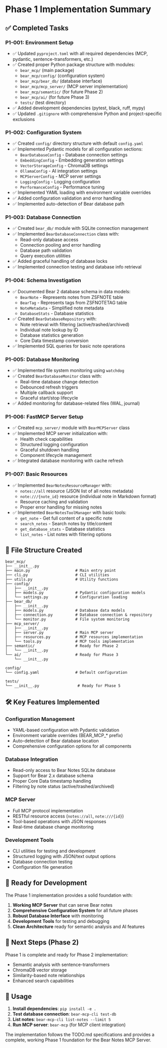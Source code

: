 # Phase 1 Implementation Summary

## ✅ Completed Tasks

### P1-001: Environment Setup
- ✅ Updated `pyproject.toml` with all required dependencies (MCP, pydantic, sentence-transformers, etc.)
- ✅ Created proper Python package structure with modules:
  - `bear_mcp/` (main package)
  - `bear_mcp/config/` (configuration system)
  - `bear_mcp/bear_db/` (database interface)
  - `bear_mcp/mcp_server/` (MCP server implementation)
  - `bear_mcp/semantic/` (for future Phase 2)
  - `bear_mcp/ai/` (for future Phase 3)
  - `tests/` (test directory)
- ✅ Added development dependencies (pytest, black, ruff, mypy)
- ✅ Updated `.gitignore` with comprehensive Python and project-specific exclusions

### P1-002: Configuration System
- ✅ Created `config/` directory structure with default `config.yaml`
- ✅ Implemented Pydantic models for all configuration sections:
  - `BearDatabaseConfig` - Database connection settings
  - `EmbeddingConfig` - Embedding generation settings
  - `VectorStorageConfig` - ChromaDB settings
  - `OllamaConfig` - AI integration settings
  - `MCPServerConfig` - MCP server settings
  - `LoggingConfig` - Logging configuration
  - `PerformanceConfig` - Performance tuning
- ✅ Implemented YAML loading with environment variable overrides
- ✅ Added configuration validation and error handling
- ✅ Implemented auto-detection of Bear database path

### P1-003: Database Connection
- ✅ Created `bear_db/` module with SQLite connection management
- ✅ Implemented `BearDatabaseConnection` class with:
  - Read-only database access
  - Connection pooling and error handling
  - Database path validation
  - Query execution utilities
- ✅ Added graceful handling of database locks
- ✅ Implemented connection testing and database info retrieval

### P1-004: Schema Investigation
- ✅ Documented Bear 2 database schema in data models:
  - `BearNote` - Represents notes from ZSFNOTE table
  - `BearTag` - Represents tags from ZSFNOTETAG table
  - `NoteMetadata` - Simplified note metadata
  - `DatabaseStats` - Database statistics
- ✅ Created `BearDatabaseRepository` with:
  - Note retrieval with filtering (active/trashed/archived)
  - Individual note lookup by ID
  - Database statistics generation
  - Core Data timestamp conversion
- ✅ Implemented SQL queries for basic note operations

### P1-005: Database Monitoring
- ✅ Implemented file system monitoring using `watchdog`
- ✅ Created `BearDatabaseMonitor` class with:
  - Real-time database change detection
  - Debounced refresh triggers
  - Multiple callback support
  - Graceful start/stop lifecycle
- ✅ Added monitoring for database-related files (WAL, journal)

### P1-006: FastMCP Server Setup
- ✅ Created `mcp_server/` module with `BearMCPServer` class
- ✅ Implemented MCP server initialization with:
  - Health check capabilities
  - Structured logging configuration
  - Graceful shutdown handling
  - Component lifecycle management
- ✅ Integrated database monitoring with cache refresh

### P1-007: Basic Resources
- ✅ Implemented `BearNotesResourceManager` with:
  - `notes://all` resource (JSON list of all notes metadata)
  - `note:///{note_id}` resource (individual note in Markdown format)
  - Resource caching and validation
  - Proper error handling for missing notes
- ✅ Implemented `BearNotesToolManager` with basic tools:
  - `get_note` - Get full content of a specific note
  - `search_notes` - Search notes by title/content
  - `get_database_stats` - Database statistics
  - `list_notes` - List notes with filtering options

## 📁 File Structure Created

```
bear_mcp/
├── __init__.py
├── main.py                    # Main entry point
├── cli.py                     # CLI utilities
├── utils.py                   # Utility functions
├── config/
│   ├── __init__.py
│   ├── models.py              # Pydantic configuration models
│   └── settings.py            # Configuration loading
├── bear_db/
│   ├── __init__.py
│   ├── models.py              # Database data models
│   ├── connection.py          # Database connection & repository
│   └── monitor.py             # File system monitoring
├── mcp_server/
│   ├── __init__.py
│   ├── server.py              # Main MCP server
│   ├── resources.py           # MCP resources implementation
│   └── tools.py               # MCP tools implementation
├── semantic/                  # Ready for Phase 2
│   └── __init__.py
└── ai/                        # Ready for Phase 3
    └── __init__.py

config/
└── config.yaml                # Default configuration

tests/
└── __init__.py                 # Ready for Phase 5
```

## 🛠️ Key Features Implemented

### Configuration Management
- YAML-based configuration with Pydantic validation
- Environment variable overrides (BEAR_MCP_* prefix)
- Auto-detection of Bear database location
- Comprehensive configuration options for all components

### Database Integration
- Read-only access to Bear Notes SQLite database
- Support for Bear 2.x database schema
- Proper Core Data timestamp handling
- Filtering by note status (active/trashed/archived)

### MCP Server
- Full MCP protocol implementation
- RESTful resource access (`notes://all`, `note:///{id}`)
- Tool-based operations with JSON responses
- Real-time database change monitoring

### Development Tools
- CLI utilities for testing and development
- Structured logging with JSON/text output options
- Database connection testing
- Configuration file generation

## 🔧 Ready for Development

The Phase 1 implementation provides a solid foundation with:

1. **Working MCP Server** that can serve Bear notes
2. **Comprehensive Configuration System** for all future phases
3. **Robust Database Interface** with monitoring
4. **Development Tools** for testing and debugging
5. **Clean Architecture** ready for semantic analysis and AI features

## 🚀 Next Steps (Phase 2)

Phase 1 is complete and ready for Phase 2 implementation:
- Semantic analysis with sentence-transformers
- ChromaDB vector storage
- Similarity-based note relationships
- Enhanced search capabilities

## 📝 Usage

1. **Install dependencies**: `pip install -e .`
2. **Test database connection**: `bear-mcp-cli test-db`
3. **List notes**: `bear-mcp-cli list-notes --limit 5`
4. **Run MCP server**: `bear-mcp` (for MCP client integration)

The implementation follows the TODO.md specifications and provides a complete, working Phase 1 foundation for the Bear Notes MCP Server.